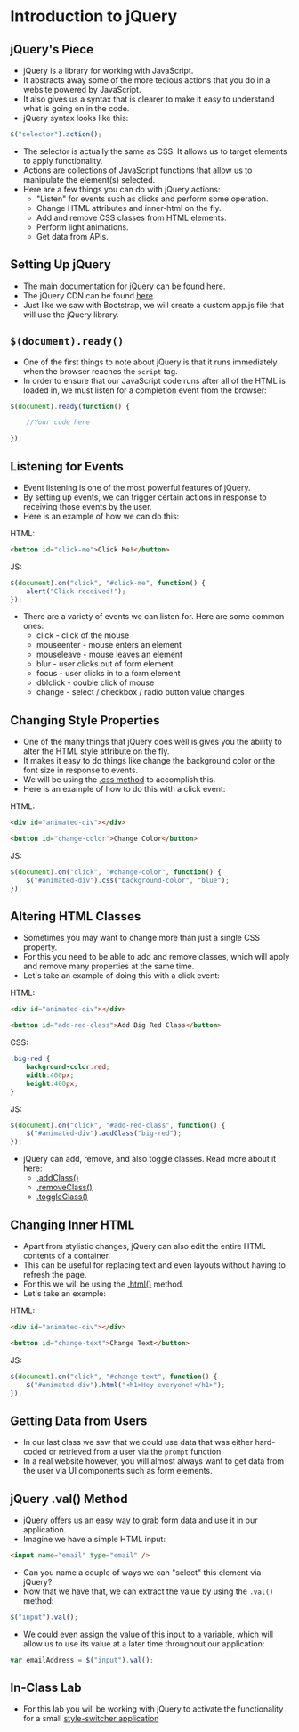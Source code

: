 # Introduction to jQuery

## jQuery's Piece

- jQuery is a library for working with JavaScript.
- It abstracts away some of the more tedious actions that you do in a website powered by JavaScript.
- It also gives us a syntax that is clearer to make it easy to understand what is going on in the code.
- jQuery syntax looks like this:

```javascript
$("selector").action();
```

- The selector is actually the same as CSS. It allows us to target elements to apply functionality.
- Actions are collections of JavaScript functions that allow us to manipulate the element(s) selected.
- Here are a few things you can do with jQuery actions:
	- "Listen" for events such as clicks and perform some operation.
	- Change HTML attributes and inner-html on the fly.
	- Add and remove CSS classes from HTML elements.
	- Perform light animations.
	- Get data from APIs.

## Setting Up jQuery

- The main documentation for jQuery can be found [here](http://jquery.com/).
- The jQuery CDN can be found [here](http://code.jquery.com/).
- Just like we saw with Bootstrap, we will create a custom app.js file that will use the jQuery library.

## `$(document).ready()`

- One of the first things to note about jQuery is that it runs immediately when the browser reaches the `script` tag.
- In order to ensure that our JavaScript code runs after all of the HTML is loaded in, we must listen for a completion event from the browser:

```javascript
$(document).ready(function() {

	//Your code here

});
```

## Listening for Events

- Event listening is one of the most powerful features of jQuery.
- By setting up events, we can trigger certain actions in response to receiving those events by the user.
- Here is an example of how we can do this:

HTML:

```html
<button id="click-me">Click Me!</button>
```

JS:

```javascript
$(document).on("click", "#click-me", function() {
	alert("Click received!");
});
```

- There are a variety of events we can listen for. Here are some common ones:
	- click - click of the mouse
	- mouseenter - mouse enters an element
	- mouseleave - mouse leaves an element
	- blur - user clicks out of form element
	- focus - user clicks in to a form element
	- dblclick - double click of mouse
	- change - select / checkbox / radio button value changes

## Changing Style Properties

- One of the many things that jQuery does well is gives you the ability to alter the HTML style attribute on the fly.
- It makes it easy to do things like change the background color or the font size in response to events.
- We will be using the [.css method](http://api.jquery.com/css/) to accomplish this.
- Here is an example of how to do this with a click event:

HTML:

```html
<div id="animated-div"></div>

<button id="change-color">Change Color</button>
```

JS:

```javascript
$(document).on("click", "#change-color", function() {
	$("#animated-div").css("background-color", "blue");
});
```

## Altering HTML Classes

- Sometimes you may want to change more than just a single CSS property.
- For this you need to be able to add and remove classes, which will apply and remove many properties at the same time.
- Let's take an example of doing this with a click event:

HTML:

```html
<div id="animated-div"></div>

<button id="add-red-class">Add Big Red Class</button>
```

CSS:

```css
.big-red {
	background-color:red;
	width:400px;
	height:400px;
}
```

JS:

```javascript
$(document).on("click", "#add-red-class", function() {
	$("#animated-div").addClass("big-red");
});
```

- jQuery can add, remove, and also toggle classes. Read more about it here:
	- [.addClass()](https://api.jquery.com/addclass/)
	- [.removeClass()](https://api.jquery.com/removeclass/)
	- [.toggleClass()](http://api.jquery.com/toggleclass/)

## Changing Inner HTML

- Apart from stylistic changes, jQuery can also edit the entire HTML contents of a container.
- This can be useful for replacing text and even layouts without having to refresh the page.
- For this we will be using the [.html()](http://api.jquery.com/html/) method.
- Let's take an example:

HTML:

```html
<div id="animated-div"></div>

<button id="change-text">Change Text</button>
```

JS:

```javascript
$(document).on("click", "#change-text", function() {
	$("#animated-div").html("<h1>Hey everyone!</h1>");
});
```

## Getting Data from Users

- In our last class we saw that we could use data that was either hard-coded or retrieved from a user via the `prompt` function.
- In a real website however, you will almost always want to get data from the user via UI components such as form elements.

## jQuery .val() Method

- jQuery offers us an easy way to grab form data and use it in our application.
- Imagine we have a simple HTML input:

```html
<input name="email" type="email" />
```

- Can you name a couple of ways we can "select" this element via jQuery?
- Now that we have that, we can extract the value by using the `.val()` method:

```javascript
$("input").val();
```

- We could even assign the value of this input to a variable, which will allow us to use its value at a later time throughout our application:

```javascript
var emailAddress = $("input").val();
```

## In-Class Lab

- For this lab you will be working with jQuery to activate the functionality for a small [style-switcher application](https://github.com/arun-projects/jQuery-Style-Switcher)
